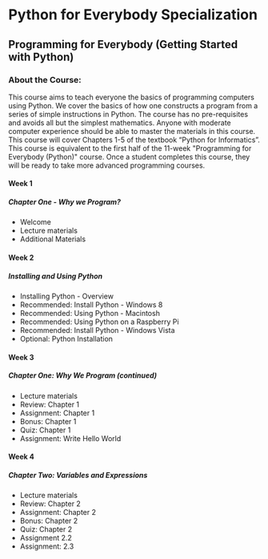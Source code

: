 # Python for Everybody Specialization
## Programming for Everybody (Getting Started with Python)
### About the Course:
This course aims to teach everyone the basics of programming computers using Python. We cover the basics of how one constructs a program from a series of simple instructions in Python.  The course has no pre-requisites and avoids all but the simplest mathematics. Anyone with moderate computer experience should be able to master the materials in this course. This course will cover Chapters 1-5 of the textbook “Python for Informatics”.   This course is equivalent to the first half of the 11-week "Programming for Everybody (Python)" course.  Once a student completes this course, they will be ready to take more advanced programming courses.

#### Week 1
##### Chapter One - Why we Program?
- Welcome
- Lecture materials
- Additional Materials

#### Week 2
##### Installing and Using Python
- Installing Python - Overview
- Recommended: Install Python - Windows 8
- Recommended: Using Python - Macintosh
- Recommended: Using Python on a Raspberry Pi
- Recommended: Install Python - Windows Vista
- Optional: Python Installation

#### Week 3
##### Chapter One: Why We Program (continued)
- Lecture materials
- Review: Chapter 1
- Assignment: Chapter 1
- Bonus: Chapter 1
- Quiz: Chapter 1
- Assignment: Write Hello World

#### Week 4
##### Chapter Two: Variables and Expressions
- Lecture materials
- Review: Chapter 2
- Assignment: Chapter 2
- Bonus: Chapter 2
- Quiz: Chapter 2
- Assignment 2.2
- Assignment: 2.3
